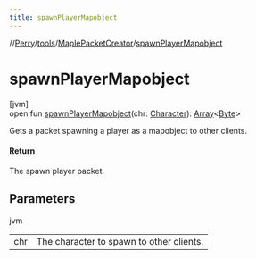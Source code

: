 ```yaml
---
title: spawnPlayerMapobject
---
```

//[Perry](../../../index.html)/[tools](../index.html)/[MaplePacketCreator](index.html)/[spawnPlayerMapobject](spawn-player-mapobject.html)



# spawnPlayerMapobject



[jvm]\
open fun [spawnPlayerMapobject](spawn-player-mapobject.html)(chr: [Character](../../client/-character/index.html)): [Array](https://kotlinlang.org/api/latest/jvm/stdlib/kotlin/-array/index.html)&lt;[Byte](https://kotlinlang.org/api/latest/jvm/stdlib/kotlin/-byte/index.html)&gt;



Gets a packet spawning a player as a mapobject to other clients.



#### Return



The spawn player packet.



## Parameters


jvm

| | |
|---|---|
| chr | The character to spawn to other clients. |




